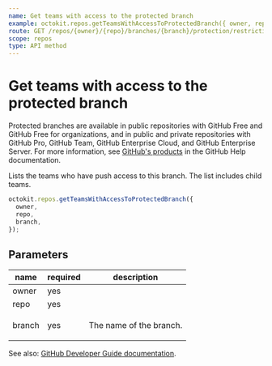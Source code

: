 ```yaml
---
name: Get teams with access to the protected branch
example: octokit.repos.getTeamsWithAccessToProtectedBranch({ owner, repo, branch })
route: GET /repos/{owner}/{repo}/branches/{branch}/protection/restrictions/teams
scope: repos
type: API method
---
```


# Get teams with access to the protected branch

Protected branches are available in public repositories with GitHub Free and GitHub Free for organizations, and in public and private repositories with GitHub Pro, GitHub Team, GitHub Enterprise Cloud, and GitHub Enterprise Server. For more information, see [GitHub's products](https://help.github.com/github/getting-started-with-github/githubs-products) in the GitHub Help documentation.

Lists the teams who have push access to this branch. The list includes child teams.

```js
octokit.repos.getTeamsWithAccessToProtectedBranch({
  owner,
  repo,
  branch,
});
```

## Parameters

<table>
  <thead>
    <tr>
      <th>name</th>
      <th>required</th>
      <th>description</th>
    </tr>
  </thead>
  <tbody>
    <tr><td>owner</td><td>yes</td><td>

</td></tr>
<tr><td>repo</td><td>yes</td><td>

</td></tr>
<tr><td>branch</td><td>yes</td><td>

The name of the branch.

</td></tr>
  </tbody>
</table>

See also: [GitHub Developer Guide documentation](https://docs.github.com/rest/reference/repos#list-teams-with-access-to-the-protected-branch).
